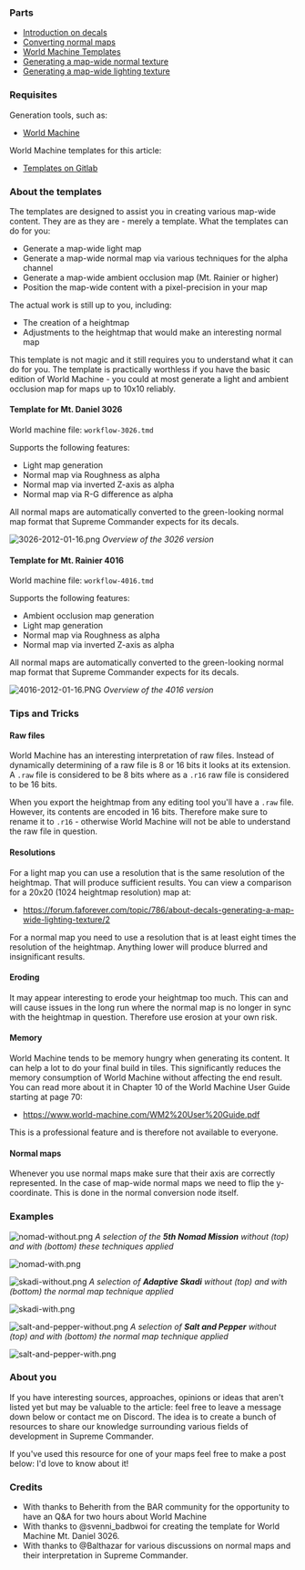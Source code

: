 ### Parts
 - [Introduction on decals](https://forum.faforever.com/topic/24/about-decals-introduction-part-1)
 - [Converting normal maps](https://forum.faforever.com/topic/245/about-decals-converting-normal-maps)
 - [World Machine Templates](https://forum.faforever.com/topic/1090/about-decals-world-machine-templates)
 - [Generating a map-wide normal texture](https://forum.faforever.com/topic/785/about-decals-generating-a-map-wide-normal-texture)
 - [Generating a map-wide lighting texture](https://forum.faforever.com/topic/786/about-decals-generating-a-map-wide-lighting-texture)

### Requisites
Generation tools, such as:
 - [World Machine](https://www.world-machine.com/)

World Machine templates for this article:
 - [Templates on Gitlab](https://gitlab.com/supreme-commander-forged-alliance/other/decal-templates)

### About the templates
The templates are designed to assist you in creating various map-wide content. They are as they are - merely a template. What the templates can do for you:
 - Generate a map-wide light map
 - Generate a map-wide normal map via various techniques for the alpha channel
 - Generate a map-wide ambient occlusion map (Mt. Rainier or higher)
 - Position the map-wide content with a pixel-precision in your map

The actual work is still up to you, including:
 - The creation of a heightmap
 - Adjustments to the heightmap that would make an interesting normal map

This template is not magic and it still requires you to understand what it can do for you. The template is practically worthless if you have the basic edition of World Machine - you could at most generate a light and ambient occlusion map for maps up to 10x10 reliably.

#### Template for Mt. Daniel 3026

World machine file: `workflow-3026.tmd`

Supports the following features:
 - Light map generation
 - Normal map via Roughness as alpha
 - Normal map via inverted Z-axis as alpha
 - Normal map via R-G difference as alpha

All normal maps are automatically converted to the green-looking normal map format that Supreme Commander expects for its decals.

![3026-2012-01-16.png](3026-2012-01-16.png) 
_Overview of the 3026 version_

#### Template for Mt. Rainier 4016

World machine file: `workflow-4016.tmd`

Supports the following features:
 - Ambient occlusion map generation
 - Light map generation
 - Normal map via Roughness as alpha
 - Normal map via inverted Z-axis as alpha

All normal maps are automatically converted to the green-looking normal map format that Supreme Commander expects for its decals.

![4016-2012-01-16.PNG](4016-2012-01-16.png) 
_Overview of the 4016 version_

### Tips and Tricks

#### Raw files
World Machine has an interesting interpretation of raw files. Instead of dynamically determining of a raw file is 8 or 16 bits it looks at its extension. A `.raw` file is considered to be 8 bits where as a `.r16` raw file is considered to be 16 bits.

When you export the heightmap from any editing tool you'll have a `.raw` file. However, its contents are encoded in 16 bits. Therefore make sure to rename it to `.r16` - otherwise World Machine will not be able to understand the raw file in question.

#### Resolutions
For a light map you can use a resolution that is the same resolution of the heightmap. That will produce sufficient results. You can view a comparison for a 20x20 (1024 heightmap resolution) map at:
 - https://forum.faforever.com/topic/786/about-decals-generating-a-map-wide-lighting-texture/2

For a normal map you need to use a resolution that is at least eight times the resolution of the heightmap. Anything lower will produce blurred and insignificant results.

#### Eroding
It may appear interesting to erode your heightmap too much. This can and will cause issues in the long run where the normal map is no longer in sync with the heightmap in question. Therefore use erosion at your own risk.

#### Memory
World Machine tends to be memory hungry when generating its content. It can help a lot to do your final build in tiles. This significantly reduces the memory consumption of World Machine without affecting the end result. You can read more about it in Chapter 10 of the World Machine User Guide starting at page 70:
 - https://www.world-machine.com/WM2%20User%20Guide.pdf

This is a professional feature and is therefore not available to everyone.

#### Normal maps
Whenever you use normal maps make sure that their axis are correctly represented. In the case of map-wide normal maps we need to flip the y-coordinate. This is done in the normal conversion node itself.

### Examples

![nomad-without.png](nomad-without.png) 
_A selection of the **5th Nomad Mission** without (top) and with (bottom) these techniques applied_

![nomad-with.png](nomad-with.png) 

![skadi-without.png](skadi-without.png) 
_A selection of **Adaptive Skadi** without (top) and with (bottom) the normal map technique applied_

![skadi-with.png](skadi-with.png) 

![salt-and-pepper-without.png](salt-and-pepper-without.png) 
_A selection of **Salt and Pepper** without (top) and with (bottom) the normal map technique applied_

![salt-and-pepper-with.png](salt-and-pepper-with.png) 

### About you
If you have interesting sources, approaches, opinions or ideas that aren't listed yet but may be valuable to the article: feel free to leave a message down below or contact me on Discord. The idea is to create a bunch of resources to share our knowledge surrounding various fields of development in Supreme Commander.

If you've used this resource for one of your maps feel free to make a post below: I'd love to know about it!

### Credits
 - With thanks to Beherith from the BAR community for the opportunity to have an Q&A for two hours about World Machine
 - With thanks to @svenni_badbwoi  for creating the template for World Machine Mt. Daniel 3026.
 - With thanks to @Balthazar for various discussions on normal maps and their interpretation in Supreme Commander.